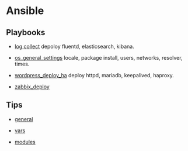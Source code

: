 # Ansible

## Playbooks

- [log collect](./log_collect_ha/README.md)
  depoloy fluentd, elasticsearch, kibana.

- [os_general_settings](./os_general_settings/README.md)
  locale, package install, users, networks, resolver, times.

- [wordpress_deploy_ha](./wordpress_deploy_ha/README.md)
  deploy httpd, mariadb, keepalived, haproxy.

- [zabbix_deploy](../zabbix/ansible/README.md)
## Tips

- [general](./tips/ansible.md)

- [vars](./tips/var.md)

- [modules](./tips/module.md)
